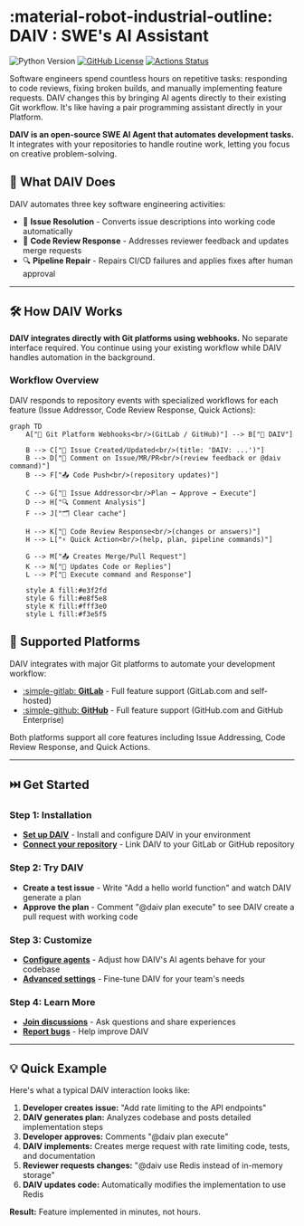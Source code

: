 # **:material-robot-industrial-outline: DAIV** : SWE's AI Assistant

![Python Version](https://img.shields.io/python/required-version-toml?tomlFilePath=https%3A%2F%2Fraw.githubusercontent.com%2Fsrtab%2Fdaiv%2Fmain%2Fpyproject.toml)
[![GitHub License](https://img.shields.io/github/license/srtab/daiv)](https://github.com/srtab/daiv/blob/main/LICENSE)
[![Actions Status](https://github.com/srtab/daiv/actions/workflows/ci.yml/badge.svg)](https://github.com/srtab/daiv/actions)

Software engineers spend countless hours on repetitive tasks: responding to code reviews, fixing broken builds, and manually implementing feature requests. DAIV changes this by bringing AI agents directly to their existing Git workflow. It's like having a pair programming assistant directly in your Platform.

**DAIV is an open-source SWE AI Agent that automates development tasks.** It integrates with your repositories to handle routine work, letting you focus on creative problem-solving.

## 🎯 What DAIV Does

DAIV automates three key software engineering activities:

- 🚀 **Issue Resolution** - Converts issue descriptions into working code automatically
- 🔄 **Code Review Response** - Addresses reviewer feedback and updates merge requests
- 🔍 **Pipeline Repair** - Repairs CI/CD failures and applies fixes after human approval

---

## 🛠️ How DAIV Works

**DAIV integrates directly with Git platforms using webhooks.** No separate interface required. You continue using your existing workflow while DAIV handles automation in the background.

### Workflow Overview

DAIV responds to repository events with specialized workflows for each feature (Issue Addressor, Code Review Response, Quick Actions):

```mermaid
graph TD
    A["🔔 Git Platform Webhooks<br/>(GitLab / GitHub)"] --> B["🤖 DAIV"]

    B --> C["📝 Issue Created/Updated<br/>(title: 'DAIV: ...')"]
    B --> D["💬 Comment on Issue/MR/PR<br/>(review feedback or @daiv command)"]
    B --> F["📤 Code Push<br/>(repository updates)"]

    C --> G["🚀 Issue Addressor<br/>Plan → Approve → Execute"]
    D --> H["🔍 Comment Analysis"]
    F --> J["🗂️ Clear cache"]

    H --> K["💬 Code Review Response<br/>(changes or answers)"]
    H --> L["⚡ Quick Action<br/>(help, plan, pipeline commands)"]

    G --> M["📤 Creates Merge/Pull Request"]
    K --> N["📝 Updates Code or Replies"]
    L --> P["💬 Execute command and Response"]

    style A fill:#e3f2fd
    style G fill:#e8f5e8
    style K fill:#fff3e0
    style L fill:#f3e5f5
```

## 🔌 Supported Platforms

DAIV integrates with major Git platforms to automate your development workflow:

- [:simple-gitlab: **GitLab**](https://gitlab.com) - Full feature support (GitLab.com and self-hosted)
- [:simple-github: **GitHub**](https://github.com) - Full feature support (GitHub.com and GitHub Enterprise)

Both platforms support all core features including Issue Addressing, Code Review Response, and Quick Actions.

---

## ⏭️ Get Started

### **Step 1: Installation**
- **[Set up DAIV](getting-started/up-and-running.md)** - Install and configure DAIV in your environment
- **[Connect your repository](getting-started/configuration.md)** - Link DAIV to your GitLab or GitHub repository

### **Step 2: Try DAIV**
- **Create a test issue** - Write "Add a hello world function" and watch DAIV generate a plan
- **Approve the plan** - Comment "@daiv plan execute" to see DAIV create a pull request with working code

### **Step 3: Customize**
- **[Configure agents](ai-agents/overview.md)** - Adjust how DAIV's AI agents behave for your codebase
- **[Advanced settings](configuration/yaml-config.md)** - Fine-tune DAIV for your team's needs

### **Step 4: Learn More**
- **[Join discussions](https://github.com/srtab/daiv/discussions)** - Ask questions and share experiences
- **[Report bugs](https://github.com/srtab/daiv/issues)** - Help improve DAIV

---

## 💡 Quick Example

Here's what a typical DAIV interaction looks like:

1. **Developer creates issue:** "Add rate limiting to the API endpoints"
2. **DAIV generates plan:** Analyzes codebase and posts detailed implementation steps
3. **Developer approves:** Comments "@daiv plan execute"
4. **DAIV implements:** Creates merge request with rate limiting code, tests, and documentation
5. **Reviewer requests changes:** "@daiv use Redis instead of in-memory storage"
6. **DAIV updates code:** Automatically modifies the implementation to use Redis

**Result:** Feature implemented in minutes, not hours.
